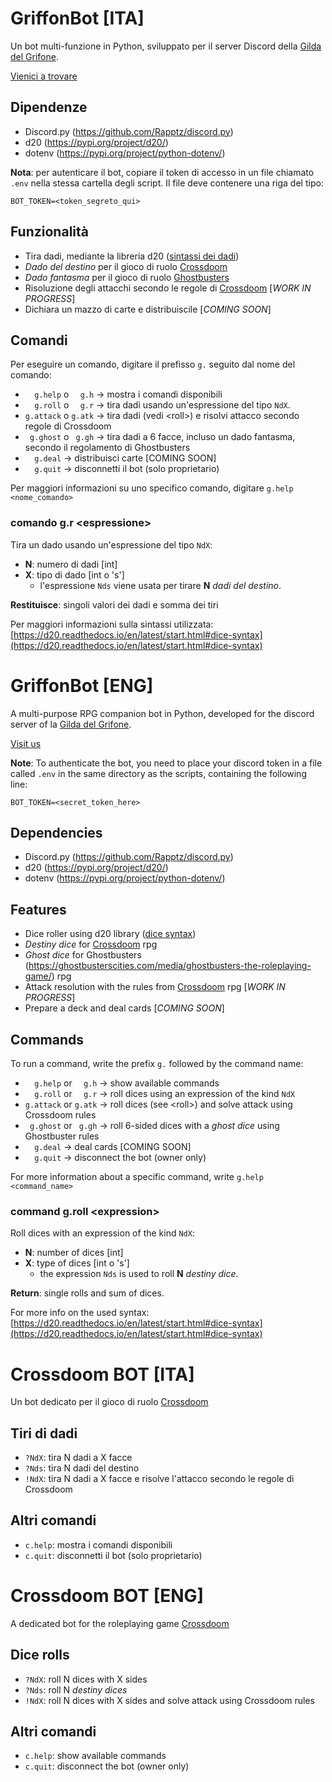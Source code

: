 # GriffonBot [ITA]
Un bot multi-funzione in Python, sviluppato per il server Discord della [Gilda del Grifone](http://www.gildadelgrifonetorino.it/).

[Vienici a trovare](https://www.facebook.com/LaGildadelGrifone)

## Dipendenze
- Discord.py (https://github.com/Rapptz/discord.py)
- d20 (https://pypi.org/project/d20/)
- dotenv (https://pypi.org/project/python-dotenv/)

**Nota**: per autenticare il bot, copiare il token di accesso in un file chiamato `.env` nella stessa cartella degli script. Il file deve contenere una riga del tipo:
```
BOT_TOKEN=<token_segreto_qui>
```

## Funzionalità
* Tira dadi, mediante la libreria d20 ([sintassi dei dadi](https://d20.readthedocs.io/en/latest/start.html#dice-syntax))
* _Dado del destino_ per il gioco di ruolo [Crossdoom](https://www.crossdoom.it/)
* _Dado fantasma_ per il gioco di ruolo [Ghostbusters](https://ghostbusterscities.com/media/ghostbusters-the-roleplaying-game/)
* Risoluzione degli attacchi secondo le regole di [Crossdoom](https://www.crossdoom.it/) [_WORK IN PROGRESS_]
* Dichiara un mazzo di carte e distribuiscile [_COMING SOON_]

## Comandi
Per eseguire un comando, digitare il prefisso `g.` seguito dal nome del comando:

* `  g.help` o `  g.h` -> mostra i comandi disponibili
* `  g.roll` o `  g.r` -> tira dadi usando un'espressione del tipo `NdX`.
* `g.attack` o `g.atk` -> tira dadi (vedi \<roll>) e risolvi attacco secondo regole di Crossdoom
* ` g.ghost` o ` g.gh` -> tira dadi a 6 facce, incluso un dado fantasma, secondo il regolamento di Ghostbusters
* `  g.deal` -> distribuisci carte [COMING SOON]
* `  g.quit` -> disconnetti il bot (solo proprietario)

Per maggiori informazioni su uno specifico comando, digitare `g.help <nome_comando>`

### comando g.r \<espressione>
Tira un dado usando un'espressione del tipo `NdX`:
- **N**: numero di dadi [int]
- **X**: tipo di dado [int o 's']
  - l'espressione `Nds` viene usata per tirare **N** _dadi del destino_.

**Restituisce**: singoli valori dei dadi e somma dei tiri

Per maggiori informazioni sulla sintassi utilizzata:
[https://d20.readthedocs.io/en/latest/start.html#dice-syntax](https://d20.readthedocs.io/en/latest/start.html#dice-syntax)


# GriffonBot [ENG]
A multi-purpose RPG companion bot in Python, developed for the discord server of la [Gilda del Grifone](http://www.gildadelgrifonetorino.it/).

[Visit us](https://www.facebook.com/LaGildadelGrifone)

**Note**: To authenticate the bot, you need to place your discord token in a file called `.env` in the same directory as the scripts, containing the following line:
```
BOT_TOKEN=<secret_token_here>
```

## Dependencies
- Discord.py (https://github.com/Rapptz/discord.py)
- d20 (https://pypi.org/project/d20/)
- dotenv (https://pypi.org/project/python-dotenv/)

## Features
* Dice roller using d20 library ([dice syntax](https://d20.readthedocs.io/en/latest/start.html#dice-syntax))
* _Destiny dice_ for [Crossdoom](https://www.crossdoom.it/) rpg
* _Ghost dice_ for Ghostbusters (https://ghostbusterscities.com/media/ghostbusters-the-roleplaying-game/) rpg
* Attack resolution with the rules from [Crossdoom](https://www.crossdoom.it/) rpg [_WORK IN PROGRESS_]
* Prepare a deck and deal cards [_COMING SOON_]

## Commands
To run a command, write the prefix `g.` followed by the command name:

* `  g.help` or `  g.h` -> show available commands
* `  g.roll` or `  g.r` -> roll dices using an expression of the kind `NdX`
* `g.attack` or `g.atk` -> roll dices (see \<roll>) and solve attack using Crossdoom rules
* ` g.ghost` or ` g.gh` -> roll 6-sided dices with a _ghost dice_ using Ghostbuster rules
* `  g.deal` -> deal cards [COMING SOON]
* `  g.quit` -> disconnect the bot (owner only)

For more information about a specific command, write `g.help <command_name>`

### command g.roll \<expression>
Roll dices with an expression of the kind `NdX`:
- **N**: number of dices [int]
- **X**: type of dices [int o 's']
  - the expression `Nds` is used to roll **N** _destiny dice_.

**Return**: single rolls and sum of dices.

For more info on the used syntax:
[https://d20.readthedocs.io/en/latest/start.html#dice-syntax](https://d20.readthedocs.io/en/latest/start.html#dice-syntax)


# Crossdoom BOT [ITA]
Un bot dedicato per il gioco di ruolo [Crossdoom](https://www.crossdoom.it/)

## Tiri di dadi
- `?NdX`: tira N dadi a X facce
- `?Nds`: tira N dadi del destino
- `!NdX`: tira N dadi a X facce e risolve l'attacco secondo le regole di Crossdoom

## Altri comandi
- `c.help`: mostra i comandi disponibili
- `c.quit`: disconnetti il bot (solo proprietario)

# Crossdoom BOT [ENG]
A dedicated bot for the roleplaying game [Crossdoom](https://www.crossdoom.it/)

## Dice rolls
- `?NdX`: roll N dices with X sides
- `?Nds`: roll N _destiny dices_
- `!NdX`: roll N dices with X sides and solve attack using Crossdoom rules

## Altri comandi
- `c.help`: show available commands
- `c.quit`: disconnect the bot (owner only)
